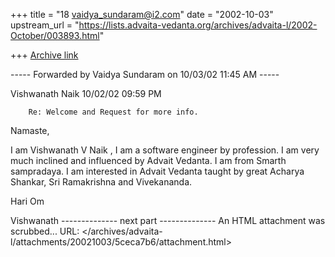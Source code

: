 +++
title = "18 vaidya_sundaram@i2.com"
date = "2002-10-03"
upstream_url = "https://lists.advaita-vedanta.org/archives/advaita-l/2002-October/003893.html"

+++
[Archive link](https://lists.advaita-vedanta.org/archives/advaita-l/2002-October/003893.html)

----- Forwarded by Vaidya Sundaram on 10/03/02 11:45 AM -----

Vishwanath Naik <vishunaik at yahoo.com>
10/02/02 09:59 PM

        Re: Welcome and Request for more info.
Namaste,

I am Vishwanath V Naik , I am a software engineer by profession. I am very
much inclined and influenced by Advait Vedanta. I am from Smarth
sampradaya. I am interested in Advait Vedanta taught by great Acharya
Shankar, Sri Ramakrishna and Vivekananda.

Hari Om

Vishwanath
-------------- next part --------------
An HTML attachment was scrubbed...
URL: </archives/advaita-l/attachments/20021003/5ceca7b6/attachment.html>
